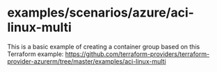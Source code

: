 # examples/scenarios/azure/aci-linux-multi

This is a basic example of creating a container group based on this Terraform example: https://github.com/terraform-providers/terraform-provider-azurerm/tree/master/examples/aci-linux-multi